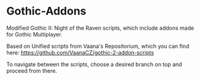# Gothic-Addons
Modified Gothic II: Night of the Raven scripts, which include addons made for Gothic Multiplayer.

Based on Unified scripts from Vaana's Repositorium, which you can find here:
https://github.com/VaanaCZ/gothic-2-addon-scripts

To navigate between the scripts, choose a desired branch on top and proceed from there.